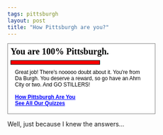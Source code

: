 ```yaml
---
tags: pittsburgh
layout: post
title: "How Pittsburgh are you?"
---
```




<div style="width: 320px; border: 1px solid gray; padding: 6px; font: normal 12px arial, verdana, sans-serif; color: black; background-color: white;">
<b style="color: black; font: bold 20px 'Times New Roman', serif; display: block; margin-bottom: 8px;">You are 100% Pittsburgh.</b> 
<div style="width: 200px; background: white; border: 1px solid black; text-align: left;">
<div style="width: 100%; background: red; font-size: 8px; line-height: 8px;">&nbsp;
</div>
</div>
<p style="margin: 10px; border: none; background: white; color: black;">Great job! There's nooooo doubt about it.  You're from Da Burgh.  You deserve a reward, so go have an Ahrn City or two.  And GO STILLERS!
<br/>
<br/>
<b><a href="http://www.gotoquiz.com/how_pittsburgh_are_you" style="color: blue;">How Pittsburgh Are You</a><br><a href="http://www.gotoquiz.com/" style="color: blue;">See All Our Quizzes</a></b>
</p>
</div>
<p>Well, just because I knew the answers...</p>


